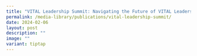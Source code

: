 ```yaml
---
title: "VITAL Leadership Summit: Navigating the Future of VITAL Leadership"
permalink: /media-library/publications/vital-leadership-summit/
date: 2024-02-06
layout: post
description: ""
image: ""
variant: tiptap
---
```

